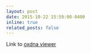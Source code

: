```yaml
---
layout: post
date: 2015-10-22 15:59:00-0400
inline: true
related_posts: false
---
```


Link to [oxdna viewer](https://subhajit-roy-partho.github.io/oxdna-viewer/)
<!-- Link to [Babylon DNA](https://subhajit-roy-partho.github.io/babyDNA/). -->
